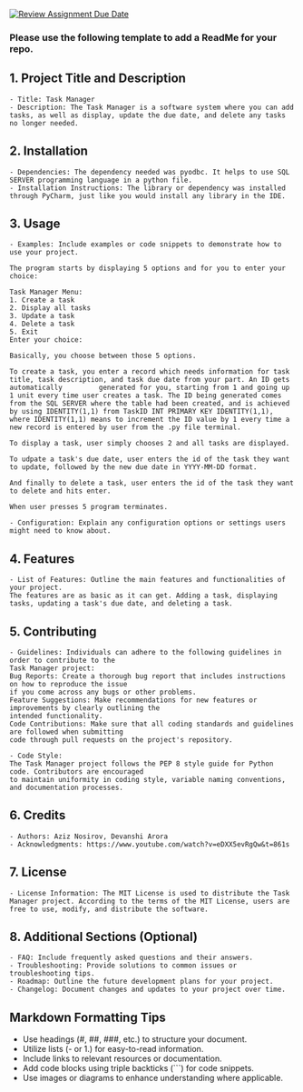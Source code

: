 [![Review Assignment Due Date](https://classroom.github.com/assets/deadline-readme-button-24ddc0f5d75046c5622901739e7c5dd533143b0c8e959d652212380cedb1ea36.svg)](https://classroom.github.com/a/545oUMxH)

### Please use the following template to add a ReadMe for your repo.

## 1. Project Title and Description
    - Title: Task Manager
    - Description: The Task Manager is a software system where you can add tasks, as well as display, update the due date, and delete any tasks no longer needed.
## 2. Installation
    - Dependencies: The dependency needed was pyodbc. It helps to use SQL SERVER programming language in a python file.
    - Installation Instructions: The library or dependency was installed through PyCharm, just like you would install any library in the IDE.
## 3. Usage
    - Examples: Include examples or code snippets to demonstrate how to use your project.
    
    The program starts by displaying 5 options and for you to enter your choice:
    
    Task Manager Menu:
    1. Create a task
    2. Display all tasks
    3. Update a task
    4. Delete a task
    5. Exit
    Enter your choice: 

    Basically, you choose between those 5 options. 
    
    To create a task, you enter a record which needs information for task title, task description, and task due date from your part. An ID gets automatically         generated for you, starting from 1 and going up 1 unit every time user creates a task. The ID being generated comes from the SQL SERVER where the table had been created, and is achieved by using IDENTITY(1,1) from TaskID INT PRIMARY KEY IDENTITY(1,1), where IDENTITY(1,1) means to increment the ID value by 1 every time a new record is entered by user from the .py file terminal.

    To display a task, user simply chooses 2 and all tasks are displayed.

    To udpate a task's due date, user enters the id of the task they want to update, followed by the new due date in YYYY-MM-DD format.

    And finally to delete a task, user enters the id of the task they want to delete and hits enter.

    When user presses 5 program terminates.
    
    - Configuration: Explain any configuration options or settings users might need to know about.
    
## 4. Features
    - List of Features: Outline the main features and functionalities of your project.
    The features are as basic as it can get. Adding a task, displaying tasks, updating a task's due date, and deleting a task.
## 5. Contributing
    - Guidelines: Individuals can adhere to the following guidelines in order to contribute to the 
    Task Manager project:
    Bug Reports: Create a thorough bug report that includes instructions on how to reproduce the issue
    if you come across any bugs or other problems.
    Feature Suggestions: Make recommendations for new features or improvements by clearly outlining the
    intended functionality.
    Code Contributions: Make sure that all coding standards and guidelines are followed when submitting
    code through pull requests on the project's repository.

    - Code Style: 
    The Task Manager project follows the PEP 8 style guide for Python code. Contributors are encouraged
    to maintain uniformity in coding style, variable naming conventions, and documentation processes.

## 6. Credits
    - Authors: Aziz Nosirov, Devanshi Arora
    - Acknowledgments: https://www.youtube.com/watch?v=eDXX5evRgQw&t=861s
    
## 7. License
    - License Information: The MIT License is used to distribute the Task Manager project. According to the terms of the MIT License, users are free to use, modify, and distribute the software.
## 8. Additional Sections (Optional)
    - FAQ: Include frequently asked questions and their answers.
    - Troubleshooting: Provide solutions to common issues or troubleshooting tips.
    - Roadmap: Outline the future development plans for your project.
    - Changelog: Document changes and updates to your project over time.

## Markdown Formatting Tips
  - Use headings (#, ##, ###, etc.) to structure your document.
  - Utilize lists (- or 1.) for easy-to-read information.
  - Include links to relevant resources or documentation.
  - Add code blocks using triple backticks (```) for code snippets.
  - Use images or diagrams to enhance understanding where applicable.
